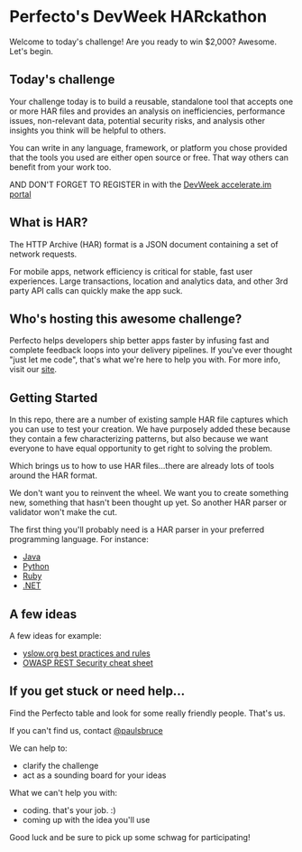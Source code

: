 # Perfecto's DevWeek HARckathon

Welcome to today's challenge! Are you ready to win $2,000? Awesome. Let's begin.

## Today's challenge

Your challenge today is to build a reusable, standalone tool that accepts one or more HAR files and provides
 an analysis on inefficiencies, performance issues, non-relevant data, potential security risks, and analysis
 other insights you think will be helpful to others.

You can write in any language, framework, or platform you chose provided that the tools you used
 are either open source or free. That way others can benefit from your work too.

AND DON'T FORGET TO REGISTER in with the [DevWeek accelerate.im portal](http://www.accelerate.im/challenges/113)

## What is HAR?

The HTTP Archive (HAR) format is a JSON document containing a set of network requests.

For mobile apps, network efficiency is critical for stable, fast user experiences. Large transactions,
 location and analytics data, and other 3rd party API calls can quickly make the app suck.

## Who's hosting this awesome challenge?

Perfecto helps developers ship better apps faster by infusing fast and complete feedback loops into
 your delivery pipelines. If you've ever thought "just let me code", that's what we're here to help you with.
 For more info, visit our [site](https://www.perfectomobile.com/).

## Getting Started

In this repo, there are a number of existing sample HAR file captures which you can use to test your creation.
 We have purposely added these because they contain a few characterizing patterns, but also because we want
 everyone to have equal opportunity to get right to solving the problem.

Which brings us to how to use HAR files...there are already lots of tools around the HAR format.

We don't want you to reinvent the wheel. We want you to create something new, something that hasn't been thought
 up yet. So another HAR parser or validator won't make the cut.

The first thing you'll probably need is a HAR parser in your preferred programming language. For instance:
- [Java](https://github.com/sdstoehr/har-reader)
- [Python](https://pypi.python.org/pypi/haralyzer/1.4.10)
- [Ruby](https://github.com/jarib/har)
- [.NET](https://github.com/giacomelli/HarSharp)

## A few ideas

A few ideas for example:

- [yslow.org best practices and rules](http://yslow.org/)
- [OWASP REST Security cheat sheet](https://www.owasp.org/index.php/REST_Security_Cheat_Sheet)

## If you get stuck or need help...

Find the Perfecto table and look for some really friendly people. That's us.

If you can't find us, contact [@paulsbruce](https://twitter.com/paulsbruce)

We can help to:

- clarify the challenge
- act as a sounding board for your ideas

What we can't help you with:

- coding. that's your job. :)
- coming up with the idea you'll use

Good luck and be sure to pick up some schwag for participating!
